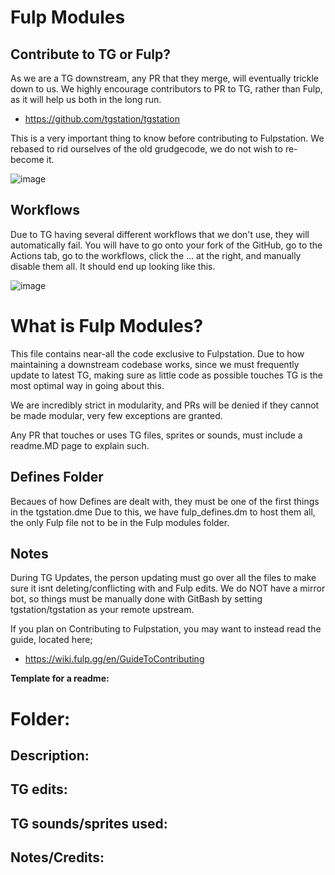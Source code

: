 # Fulp Modules


## Contribute to TG or Fulp?

As we are a TG downstream, any PR that they merge, will eventually trickle down to us. We highly encourage contributors to PR to TG, rather than Fulp, as it will help us both in the long run.
- <https://github.com/tgstation/tgstation>

This is a very important thing to know before contributing to Fulpstation. We rebased to rid ourselves of the old grudgecode, we do not wish to re-become it.

![image](https://i.imgur.com/4p3iTRx.jpg)

## Workflows

Due to TG having several different workflows that we don't use, they will automatically fail. You will have to go onto your fork of the GitHub, go to the Actions tab, go to the workflows, click the ... at the right, and manually disable them all. It should end up looking like this.

![image](https://i.imgur.com/tlcx9Ok.png)

# What is Fulp Modules?

This file contains near-all the code exclusive to Fulpstation.
Due to how maintaining a downstream codebase works, since we must frequently update to latest TG, making sure as little code as possible touches TG is the most optimal way in going about this.

We are incredibly strict in modularity, and PRs will be denied if they cannot be made modular, very few exceptions are granted.

Any PR that touches or uses TG files, sprites or sounds, must include a readme.MD page to explain such.

## Defines Folder

Becaues of how Defines are dealt with, they must be one of the first things in the tgstation.dme
Due to this, we have fulp_defines.dm to host them all, the only Fulp file not to be in the Fulp modules folder.

## Notes

During TG Updates, the person updating must go over all the files to make sure it isnt deleting/conflicting with and Fulp edits.
We do NOT have a mirror bot, so things must be manually done with GitBash by setting tgstation/tgstation as your remote upstream.

If you plan on Contributing to Fulpstation, you may want to instead read the guide, located here;
- <https://wiki.fulp.gg/en/GuideToContributing>

**Template for a readme:**

# Folder: 
<!-- Name of the older, simple stuff. -->

## Description:

<!-- Basic description of the Pull Request -->

## TG edits:

<!-- Any TG files this folder might be touching. -->

## TG sounds/sprites used:

<!-- Any TG sprites/sounds this folder might using. -->

## Notes/Credits:

<!-- Credits for said PR, if it's a port of something, link the original PR. -->
